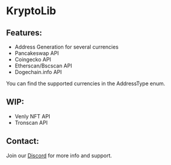 # KryptoLib
## Features:
- Address Generation for several currencies
- Pancakeswap API
- Coingecko API
- Etherscan/Bscscan API
- Dogechain.info API

You can find the supported currencies in the AddressType enum.

## WIP:
- Venly NFT API
- Tronscan API

## Contact:
Join our <a href="https://discord.gg/NbW6JVvxY7">Discord</a> for more info and support.
